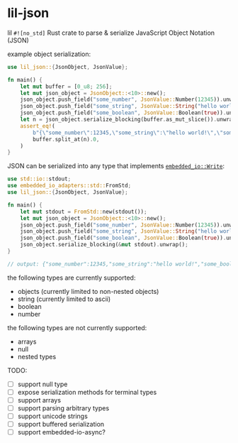 # lil-json

lil `#![no_std]` Rust crate to parse & serialize JavaScript Object Notation (JSON)

example object serialization:
```rust
use lil_json::{JsonObject, JsonValue};

fn main() {
    let mut buffer = [0_u8; 256];
    let mut json_object = JsonObject::<10>::new();
    json_object.push_field("some_number", JsonValue::Number(12345)).unwrap();
    json_object.push_field("some_string", JsonValue::String("hello world!")).unwrap();
    json_object.push_field("some_boolean", JsonValue::Boolean(true)).unwrap();
    let n = json_object.serialize_blocking(buffer.as_mut_slice()).unwrap();
    assert_eq!(
        b"{\"some_number\":12345,\"some_string\":\"hello world!\",\"some_boolean\":true}",
        buffer.split_at(n).0,
    )
}
```

JSON can be serialized into any type that implements [`embedded_io::Write`](https://docs.rs/embedded-io/latest/embedded_io/trait.Write.html):
```rust
use std::io::stdout;
use embedded_io_adapters::std::FromStd;
use lil_json::{JsonObject, JsonValue};

fn main() {
    let mut stdout = FromStd::new(stdout());
    let mut json_object = JsonObject::<10>::new();
    json_object.push_field("some_number", JsonValue::Number(12345)).unwrap();
    json_object.push_field("some_string", JsonValue::String("hello world!")).unwrap();
    json_object.push_field("some_boolean", JsonValue::Boolean(true)).unwrap();
    json_object.serialize_blocking(&mut stdout).unwrap();
}

// output: {"some_number":12345,"some_string":"hello world!","some_boolean":true}
```

the following types are currently supported:
* objects (currently limited to non-nested objects)
* string (currently limited to ascii)
* boolean
* number

the following types are not currently supported:
* arrays
* null
* nested types

TODO:
- [ ] support null type
- [ ] expose serialization methods for terminal types
- [ ] support arrays
- [ ] support parsing arbitrary types
- [ ] support unicode strings
- [ ] support buffered serialization
- [ ] support embedded-io-async?
